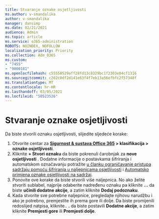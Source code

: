 ```yaml
---
title: Stvaranje oznake osjetljivosti
ms.author: v-smandalika
author: v-smandalika
manager: dansimp
ms.date: 02/21/2021
audience: Admin
ms.topic: article
ms.service: o365-administration
ROBOTS: NOINDEX, NOFOLLOW
localization_priority: Priority
ms.collection: Adm_O365
ms.custom:
- "7455"
- "9000181"
ms.openlocfilehash: c55550529aff28fd13c8329bc1f2303e04cf1316
ms.sourcegitcommit: c202c0df2d141e63f4f7eb13a56efbfc2f57348f
ms.translationtype: MT
ms.contentlocale: hr-HR
ms.lasthandoff: 03/05/2021
ms.locfileid: "50523526"
---
```

# <a name="create-a-sensitivity-label"></a>Stvaranje oznake osjetljivosti

Da biste stvorili oznaku osjetljivosti, slijedite sljedeće korake:

1. Otvorite centar za **[Sigurnost & sustava Office 365](https://sip.protection.office.com/) > klasifikacija > oznake osjetljivosti**.
2. Kliknite **+ Stvori oznaku** da biste pokrenuli čarobnjak za **nove osjetljivosti** . Dodatne informacije o postavkama šifriranja i automatskom označavanju potražite [u članku ograničavanje pristupa sadržaju pomoću šifriranja u naljepnicama osjetljivosti](https://docs.microsoft.com/microsoft-365/compliance/encryption-sensitivity-labels) i [Automatsko primjena oznake osjetljivosti na sadržaj](https://docs.microsoft.com/microsoft-365/compliance/apply-sensitivity-label-automatically).
3. Ponovite ove korake da biste stvorili više naljepnica. No ako želite stvoriti sublabel, najprije odaberite nadređenu oznaku pa kliknite **...** da biste **učinili dodatne akcije**, a zatim kliknite **Dodaj podoznaku**.
4. Kada stvorite sve potrebne naljepnice, pregledajte njihovu narudžbu i ako je potrebno, premjestite ih prema gore ili dolje. Da biste promijenili redoslijed natpisa, kliknite.. **.** da biste postavili **Dodatne akcije**, a zatim kliknite **Premjesti gore** ili **Premjesti dolje**. 
